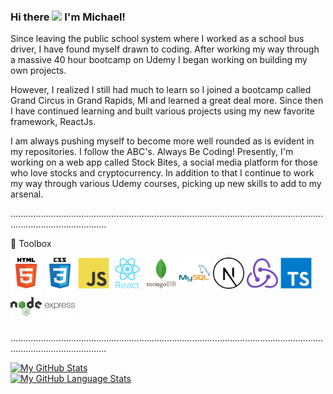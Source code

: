  ### Hi there <img src = "https://raw.githubusercontent.com/nixin72/nixin72/master/wave.gif" width = 30px/> I'm Michael!

Since leaving the public school system where I worked as a school bus driver, I have found myself drawn to coding. After working my way through a massive 40 hour bootcamp on Udemy I began working on building my own projects. 

However, I realized I still had much to learn so I joined a bootcamp called Grand Circus in Grand Rapids, MI and learned a great deal more. Since then I have continued learning and built various projects using my new favorite framework, ReactJs. 

I am always pushing myself to become more well rounded as is evident in my repositories. I follow the ABC's. Always Be Coding! Presently, I'm working on a web app called Stock Bites, a social media platform for those who love stocks and cryptocurrency. In addition to that I continue to work my way through various Udemy courses, picking up new skills to add to my arsenal. 

..................................................................................................................................................................

🧰 Toolbox 


<img src="https://github.com/devicons/devicon/blob/master/icons/html5/html5-original-wordmark.svg" width=50px alt='html logo'/> <img src = 'https://github.com/devicons/devicon/blob/master/icons/css3/css3-original-wordmark.svg' alt='css logo' width= 50px/> <img src = 'https://github.com/devicons/devicon/blob/master/icons/javascript/javascript-original.svg' width= 50px alt='javascript logo'/> <img src= 'https://github.com/devicons/devicon/blob/master/icons/react/react-original-wordmark.svg' width= 50px alt='react logo' /> <img src='https://github.com/devicons/devicon/blob/master/icons/mongodb/mongodb-original-wordmark.svg' width=50px alt='mongodb logo'/> <img src='https://github.com/devicons/devicon/blob/master/icons/mysql/mysql-original-wordmark.svg' width= 50px alt='mysql logo'/> <img src='https://github.com/devicons/devicon/blob/master/icons/nextjs/nextjs-line.svg' width= 50pxl alt='nextjs logo'/> <img src = 'https://github.com/devicons/devicon/blob/master/icons/redux/redux-original.svg' width= 50px alt = 'redux logo' /> <img src = 'https://github.com/devicons/devicon/blob/master/icons/typescript/typescript-original.svg' width=50px alt= 'typescript logo' /> <img src = 'https://github.com/devicons/devicon/blob/master/icons/nodejs/nodejs-original-wordmark.svg' width= 50px alt="nodejs logo"/>  <img src = 'https://github.com/devicons/devicon/blob/master/icons/express/express-original-wordmark.svg' width= 50px alt='express logo'/>


..................................................................................................................................................................

[![My GitHub Stats](https://github-readme-stats.vercel.app/api/?username=tnt928&count_private=true&theme=tokyonight&showicons=true)]()<br/>
[![My GitHub Language Stats](https://github-readme-stats.vercel.app/api/top-langs/?username=tnt928&langs_count=5&theme=tokyonight)]()



<!--
**TNT928/tnt928** is a ✨ _special_ ✨ repository because its `README.md` (this file) appears on your GitHub profile.

Here are some ideas to get you started:

- 🔭 I’m currently working on ...
- 🌱 I’m currently learning ...
- 👯 I’m looking to collaborate on ...
- 🤔 I’m looking for help with ...
- 💬 Ask me about ...
- 📫 How to reach me: ...
- 😄 Pronouns: ...
- ⚡ Fun fact: ...
-->
